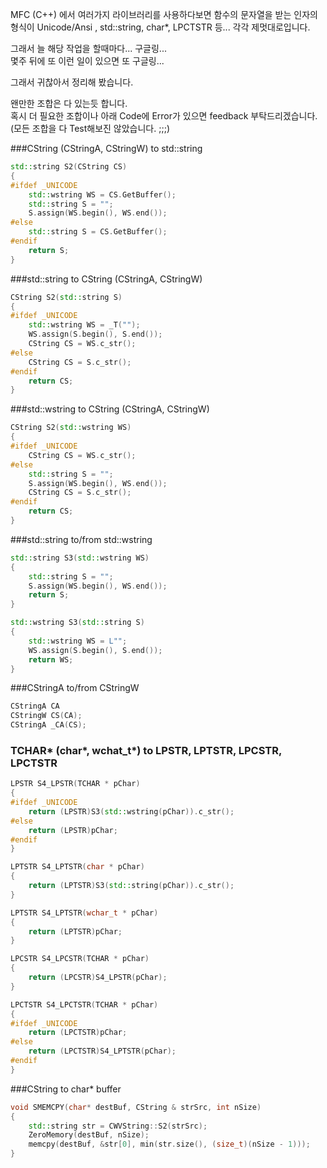 MFC (C++) 에서 여러가지 라이브러리를 사용하다보면
함수의 문자열을 받는 인자의 형식이 Unicode/Ansi , std::string, char*, LPCTSTR 등...
각각 제멋대로입니다.  

그래서 늘 해당 작업을 할때마다... 구글링...  
몇주 뒤에 또 이런 일이 있으면 또 구글링...

그래서 귀찮아서 정리해 봤습니다.

왠만한 조합은 다 있는듯 합니다.  
혹시 더 필요한 조합이나 아래 Code에 Error가 있으면 feedback 부탁드리겠습니다.  
(모든 조합을 다 Test해보진 않았습니다. ;;;)

###CString (CStringA, CStringW) to std::string
```C++
std::string S2(CString CS)
{
#ifdef _UNICODE
	std::wstring WS = CS.GetBuffer();
	std::string S = "";
	S.assign(WS.begin(), WS.end());
#else
	std::string S = CS.GetBuffer();
#endif
	return S;
}
```

###std::string to CString (CStringA, CStringW)
```C++
CString S2(std::string S)
{
#ifdef _UNICODE
	std::wstring WS = _T("");
	WS.assign(S.begin(), S.end());
	CString CS = WS.c_str();
#else
	CString CS = S.c_str();
#endif
	return CS;
}
```

###std::wstring to CString (CStringA, CStringW)
```C++
CString S2(std::wstring WS)
{
#ifdef _UNICODE
	CString CS = WS.c_str();
#else
	std::string S = "";
	S.assign(WS.begin(), WS.end());
	CString CS = S.c_str();
#endif
	return CS;
}
```

###std::string to/from std::wstring
```C++
std::string S3(std::wstring WS)
{
	std::string S = "";
	S.assign(WS.begin(), WS.end());
	return S;
}

std::wstring S3(std::string S)
{
	std::wstring WS = L"";
	WS.assign(S.begin(), S.end());
	return WS;
}
```

###CStringA to/from CStringW
```C++
CStringA CA
CStringW CS(CA);
CStringA _CA(CS);
```

### TCHAR* (char\*, wchat_t\*) to LPSTR, LPTSTR, LPCSTR, LPCTSTR
```C++
LPSTR S4_LPSTR(TCHAR * pChar)
{
#ifdef _UNICODE
	return (LPSTR)S3(std::wstring(pChar)).c_str();
#else
	return (LPSTR)pChar;
#endif
}

LPTSTR S4_LPTSTR(char * pChar)
{
	return (LPTSTR)S3(std::string(pChar)).c_str();
}

LPTSTR S4_LPTSTR(wchar_t * pChar)
{
	return (LPTSTR)pChar;
}

LPCSTR S4_LPCSTR(TCHAR * pChar)
{
	return (LPCSTR)S4_LPSTR(pChar);
}

LPCTSTR S4_LPCTSTR(TCHAR * pChar)
{
#ifdef _UNICODE
	return (LPCTSTR)pChar;
#else
	return (LPCTSTR)S4_LPTSTR(pChar);
#endif
}
```

###CString to char* buffer
```C++
void SMEMCPY(char* destBuf, CString & strSrc, int nSize)
{
	std::string str = CWVString::S2(strSrc);
	ZeroMemory(destBuf, nSize);
	memcpy(destBuf, &str[0], min(str.size(), (size_t)(nSize - 1)));
}
```


